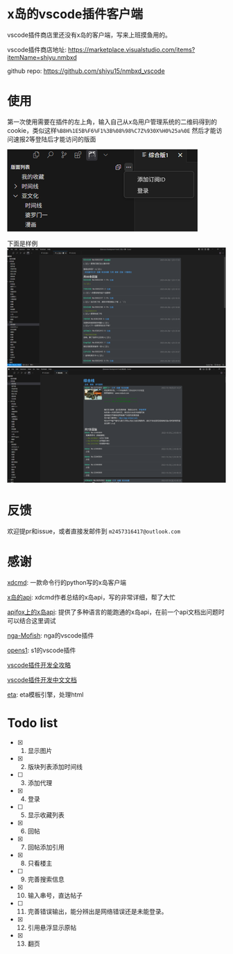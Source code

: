 # x岛的vscode插件客户端
vscode插件商店里还没有x岛的客户端，写来上班摸鱼用的。

vscode插件商店地址: https://marketplace.visualstudio.com/items?itemName=shiyu.nmbxd

github repo: https://github.com/shiyu15/nmbxd_vscode
# 使用
第一次使用需要在插件的左上角，输入自己从x岛用户管理系统的二维码得到的cookie，类似这样`%B8H%1E5B%F6%F1%3B%08%98%C7Z%930X%H0%25a%0E`
然后才能访问速报2等登陆后才能访问的版面

![登录界面](images/login.png)

下面是样例
![使用效果1](images/forum1.png)
![使用效果2](images/forum2.png)

# 反馈
欢迎提pr和issue，或者直接发邮件到 `m2457316417@outlook.com`

# 感谢
[xdcmd](https://github.com/TransparentLC/xdcmd): 一款命令行的python写的x岛客户端

[x岛的api](https://github.com/TransparentLC/xdcmd/wiki/%E8%87%AA%E5%B7%B1%E6%95%B4%E7%90%86%E7%9A%84-X-%E5%B2%9B%E5%8C%BF%E5%90%8D%E7%89%88-API-%E6%96%87%E6%A1%A3): xdcmd作者总结的x岛api，写的非常详细，帮了大忙

[apifox上的x岛api](https://apifox.com/apidoc/shared/aedf55de-a60a-4d71-aa9a-d37458239a70/api-59384753): 提供了多种语言的能跑通的x岛api，在前一个api文档出问题时可以结合这里调试

[nga-Mofish](https://github.com/DarrenIce/NGA-MoFish): nga的vscode插件

[opens1](https://github.com/NessajCN/opens1): s1的vscode插件

[vscode插件开发全攻略](https://www.cnblogs.com/liuxianan/p/vscode-plugin-overview.html)

[vscode插件开发中文文档](https://rackar.github.io/vscode-ext-doccn/)

[eta](https://www.etajs.cn/): eta模板引擎，处理html

# Todo list

- [x] 1. 显示图片
- [x] 2. 版块列表添加时间线
- [ ] 3. 添加代理
- [x] 4. 登录
- [ ] 5. 显示收藏列表
- [x] 6. 回帖
- [x] 7. 回帖添加引用
- [x] 8. 只看楼主
- [ ] 9. 完善搜索信息
- [x] 10. 输入串号，直达帖子
- [ ] 11. 完善错误输出，能分辨出是网络错误还是未能登录。
- [x] 12. 引用悬浮显示原帖
- [x] 13. 翻页

